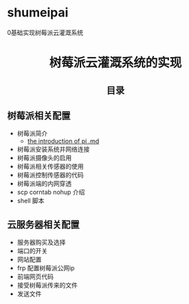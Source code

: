 # shumeipai
0基础实现树莓派云灌溉系统
# <center>树莓派云灌溉系统的实现</center>
## <center>目录</center>
## 树莓派相关配置
 - 树莓派简介
    - [the introduction of pi .md](https://github.com/sogeisetsu/shumeipai/blob/master/the%20introduction%20of%20pi.md)
 - 树莓派安装系统并网络连接
 - 树莓派摄像头的启用
 - 树莓派相关传感器的使用
 - 树莓派控制传感器的代码
 - 树莓派端的内网穿透
 - scp corntab nohup 介绍
 - shell 脚本

## 云服务器相关配置

 - 服务器购买及选择
 - 端口的开关
 - 网站配置
 - frp 配置树莓派公网ip
 - 前端网页代码
 - 接受树莓派传来的文件
 - 发送文件
